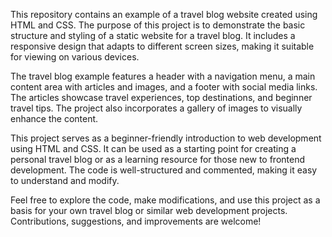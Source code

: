 This repository contains an example of a travel blog website created using HTML and CSS. The purpose of this project is to demonstrate the basic structure and styling of a static website for a travel blog. It includes a responsive design that adapts to different screen sizes, making it suitable for viewing on various devices.

The travel blog example features a header with a navigation menu, a main content area with articles and images, and a footer with social media links. The articles showcase travel experiences, top destinations, and beginner travel tips. The project also incorporates a gallery of images to visually enhance the content.

This project serves as a beginner-friendly introduction to web development using HTML and CSS. It can be used as a starting point for creating a personal travel blog or as a learning resource for those new to frontend development. The code is well-structured and commented, making it easy to understand and modify.

Feel free to explore the code, make modifications, and use this project as a basis for your own travel blog or similar web development projects. Contributions, suggestions, and improvements are welcome!

